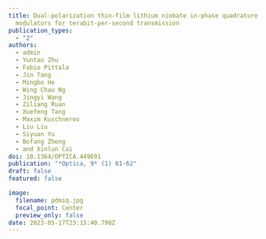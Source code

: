 ```yaml
---
title: Dual-polarization thin-film lithium niobate in-phase quadrature
  modulators for terabit-per-second transmission
publication_types:
  - "2"
authors:
  - admin
  - Yuntao Zhu
  - Fabio Pittala
  - Jin Tang
  - Mingbo He
  - Wing Chau Ng
  - Jingyi Wang
  - Ziliang Ruan
  - Xuefeng Tang
  - Maxim Kuschnerov
  - Liu Liu
  - Siyuan Yu
  - Bofang Zheng
  - and Xinlun Cai
doi: 10.1364/OPTICA.449691
publication: "*Optica, 9* (1) 61-62"
draft: false
featured: false

image:
  filename: pdmiq.jpg
  focal_point: Center
  preview_only: false
date: 2023-05-17T23:15:40.798Z
---
```

